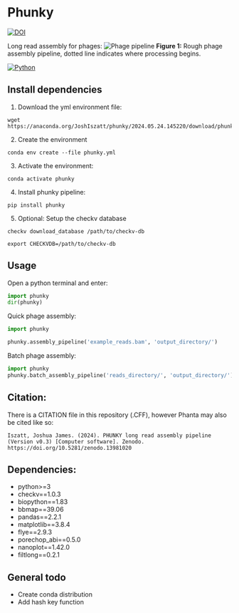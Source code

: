 # Phunky
[![DOI](https://zenodo.org/badge/805134858.svg)](https://doi.org/10.5281/zenodo.13981019)

Long read assembly for phages:
![Phage pipeline](pipeline.png)
**Figure 1:** Rough phage assembly pipeline, dotted line indicates where processing begins.

[![Python](https://img.shields.io/badge/python-3670A0?style=for-the-badge&logo=python&logoColor=ffdd54)](https://pypi.org/project/phunky/)

## Install dependencies
1. Download the yml environment file:
```
wget https://anaconda.org/JoshIszatt/phunky/2024.05.24.145220/download/phunky.yml
```

2. Create the environment
```
conda env create --file phunky.yml
```

3. Activate the environment:
```
conda activate phunky
```

4. Install phunky pipeline:
```
pip install phunky
```

5. Optional: Setup the checkv database 
```
checkv download_database /path/to/checkv-db
```

```
export CHECKVDB=/path/to/checkv-db
```

## Usage
Open a python terminal and enter:
```py
import phunky
dir(phunky)
```

Quick phage assembly:

```py
import phunky

phunky.assembly_pipeline('example_reads.bam', 'output_directory/')
```

Batch phage assembly:
```py
import phunky
phunky.batch_assembly_pipeline('reads_directory/', 'output_directory/')
```

## Citation:
There is a CITATION file in this repository (.CFF), however Phanta may also be cited like so:
```
Iszatt, Joshua James. (2024). PHUNKY long read assembly pipeline (Version v0.3) [Computer software]. Zenodo. https://doi.org/10.5281/zenodo.13981020
```

## Dependencies:
  - python>=3
  - checkv==1.0.3
  - biopython==1.83
  - bbmap==39.06
  - pandas==2.2.1
  - matplotlib==3.8.4
  - flye==2.9.3
  - porechop_abi==0.5.0
  - nanoplot==1.42.0
  - filtlong==0.2.1


## General todo
* Create conda distribution
* Add hash key function

